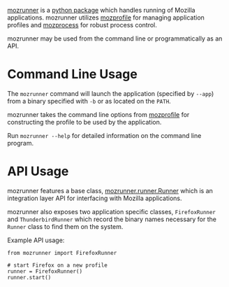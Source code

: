 [mozrunner](https://github.com/mozilla/mozbase/tree/master/mozrunner)
is a [python package](http://pypi.python.org/pypi/mozrunner)
which handles running of Mozilla applications.
mozrunner utilizes [mozprofile](/en/Mozprofile)
for managing application profiles
and [mozprocess](/en/Mozprocess) for robust process control. 

mozrunner may be used from the command line or programmatically as an API.


# Command Line Usage

The `mozrunner` command will launch the application (specified by
`--app`) from a binary specified with `-b` or as located on the `PATH`.

mozrunner takes the command line options from 
[mozprofile](/en/Mozprofile) for constructing the profile to be used by 
the application.

Run `mozrunner --help` for detailed information on the command line
program.


# API Usage

mozrunner features a base class, 
[mozrunner.runner.Runner](https://github.com/mozilla/mozbase/blob/master/mozrunner/mozrunner/runner.py) 
which is an integration layer API for interfacing with Mozilla applications.

mozrunner also exposes two application specific classes,
`FirefoxRunner` and `ThunderbirdRunner` which record the binary names
necessary for the `Runner` class to find them on the system.

Example API usage:

    from mozrunner import FirefoxRunner
	
    # start Firefox on a new profile
    runner = FirefoxRunner()
    runner.start()
